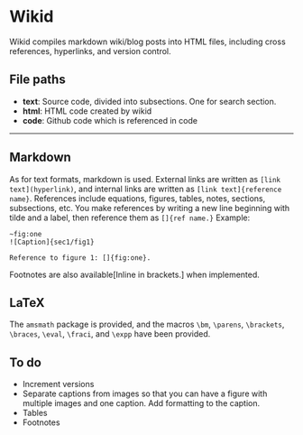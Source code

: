 # Wikid

Wikid compiles markdown wiki/blog posts into HTML files, including cross references, hyperlinks, and version control.

## File paths
- **text**: Source code, divided into subsections. One for search section.
- **html**: HTML code created by wikid
- **code**: Github code which is referenced in code

---

## Markdown

As for text formats, markdown is used. External links are written as `[link text](hyperlink)`, and internal links are written as `[link text]{reference name}`. References include equations, figures, tables, notes, sections, subsections, etc. You make references by writing a new line beginning with tilde and a label, then reference them as `[]{ref name.}` Example:
```
~fig:one
![Caption]{sec1/fig1}

Reference to figure 1: []{fig:one}.
```

Footnotes are also available[Inline in brackets.] when implemented.

## LaTeX

The `amsmath` package is provided, and the macros `\bm`, `\parens`, `\brackets`, `\braces`, `\eval`, `\fraci`, and `\expp` have been provided.

## To do
* Increment versions
* Separate captions from images so that you can have a figure with multiple images and one caption. Add formatting to the caption.
* Tables
* Footnotes